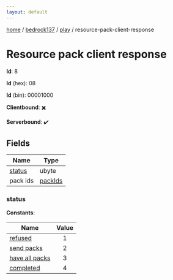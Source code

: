 ```yaml
---
layout: default
---
```


[home](/)  /  [bedrock137](/protocol/bedrock137)  /  [play](/protocol/bedrock137/play)  /  resource-pack-client-response

# Resource pack client response

**Id**: 8

**Id** (hex): 08

**Id** (bin): 00001000

**Clientbound**: ✖️

**Serverbound**: ✔️

## Fields

Name | Type
---|---
[status](#status) | ubyte
pack ids | [packIds](/protocol/bedrock137/arrays)

### status

**Constants**:

Name | Value
---|:---:
[refused](status_refused) | 1
[send packs](status_send-packs) | 2
[have all packs](status_have-all-packs) | 3
[completed](status_completed) | 4

